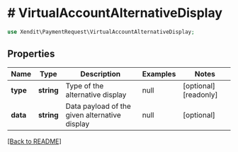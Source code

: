 # # VirtualAccountAlternativeDisplay


```php
use Xendit\PaymentRequest\VirtualAccountAlternativeDisplay;
```

## Properties

Name | Type | Description | Examples | Notes
------------ | ------------- | ------------- | ------------- | ------------- 
**type** | **string** | Type of the alternative display | null |  [optional] [readonly]
**data** | **string** | Data payload of the given alternative display | null |  [optional]

[[Back to README]](../../README.md)
